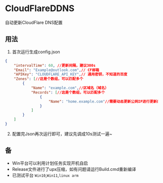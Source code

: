 # CloudFlareDDNS
自动更新CloudFlare DNS配置

## 用法
1. 首次运行生成config.json

```json
{
	"intervalTime": 60, //更新间隔，建议300s
	"Email": "Example@outlook.com",// CF邮箱
	"APIKey": "CLOUDFLARE_API_KEY",// 通用密钥，不知道的百度
	"Zones": [//这是个数组，可以匹配多个
		{
			"Name": "example.com",//区域名（域名）
			"Records": [//这是个数组，可以匹配多个
				{
					"Name": "home.example.com"//需要动态更新公网IP进行更新的dns记录，支持V4,V6
				}
			]
		}
	]
}

```

2. 配置完Json再次运行即可，建议先调成10s测试一遍~

## 备

- Win平台可以利用计划任务实现开机自启
- Release文件进行了upx压缩，如有问题请运行Build.cmd重新编译
- 已测试平台 `Win10`,`Win11`,`linux arm`

